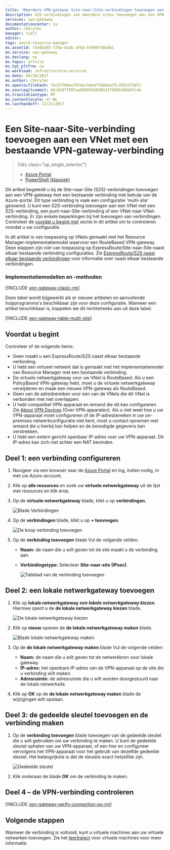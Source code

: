 ```yaml
---
title: 'Meerdere VPN-gateway Site-naar-Site-verbindingen toevoegen aan een VNet: Azure-Portal: Resource Manager | Microsoft Docs'
description: S2S-verbindingen van meerdere sites toevoegen aan een VPN-gateway met een bestaande verbinding
services: vpn-gateway
documentationcenter: na
author: cherylmc
manager: timlt
editor: 
tags: azure-resource-manager
ms.assetid: f3e8b165-f20a-42ab-afbb-bf60974bb4b1
ms.service: vpn-gateway
ms.devlang: na
ms.topic: article
ms.tgt_pltfrm: na
ms.workload: infrastructure-services
ms.date: 04/20/2017
ms.author: cherylmc
ms.openlocfilehash: 7ec57789ee76f4ec54e4f7b68ea75c19522f3d7c
ms.sourcegitcommit: b5c6197f997aa6858f420302d375896360dd7ceb
ms.translationtype: MT
ms.contentlocale: nl-NL
ms.lasthandoff: 12/21/2017
---
```

# <a name="add-a-site-to-site-connection-to-a-vnet-with-an-existing-vpn-gateway-connection"></a>Een Site-naar-Site-verbinding toevoegen aan een VNet met een bestaande VPN-gateway-verbinding

> [!div class="op_single_selector"]
> * [Azure Portal](vpn-gateway-howto-multi-site-to-site-resource-manager-portal.md)
> * [PowerShell (klassiek)](vpn-gateway-multi-site.md)
>
> 

Dit artikel begeleidt u bij de Site-naar-Site (S2S)-verbindingen toevoegen aan een VPN-gateway met een bestaande verbinding met behulp van de Azure-portal. Dit type verbinding is vaak een configuratie 'multi-site' genoemd. U kunt een S2S-verbinding toevoegen aan een VNet met een S2S-verbinding, een punt-naar-Site-verbinding of een VNet-naar-VNet-verbinding. Er zijn enkele beperkingen bij het toevoegen van verbindingen. Controleer de [voordat u begint met](#before) sectie in dit artikel om te controleren voordat u uw configuratie. 

In dit artikel is van toepassing op VNets gemaakt met het Resource Manager-implementatiemodel waarvoor een RouteBased VPN-gateway. Deze stappen zijn niet van toepassing op ExpressRoute/Site-naar-Site naast elkaar bestaande verbinding configuraties. Zie [ExpressRoute/S2S naast elkaar bestaande verbindingen](../expressroute/expressroute-howto-coexist-resource-manager.md) voor informatie over naast elkaar bestaande verbindingen.

### <a name="deployment-models-and-methods"></a>Implementatiemodellen en -methoden
[!INCLUDE [vpn-gateway-clasic-rm](../../includes/vpn-gateway-classic-rm-include.md)]

Deze tabel wordt bijgewerkt als er nieuwe artikelen en aanvullende hulpprogramma's beschikbaar zijn voor deze configuratie. Wanneer een artikel beschikbaar is, koppelen we dit rechtstreeks aan uit deze tabel.

[!INCLUDE [vpn-gateway-table-multi-site](../../includes/vpn-gateway-table-multisite-include.md)]

## <a name="before"></a>Voordat u begint
Controleer of de volgende items:

* Geen maakt u een ExpressRoute/S2S naast elkaar bestaande verbinding.
* U hebt een virtueel netwerk dat is gemaakt met het implementatiemodel van Resource Manager met een bestaande verbinding.
* De virtuele netwerkgateway voor uw VNet is RouteBased. Als u een PolicyBased VPN-gateway hebt, moet u de virtuele netwerkgateway verwijderen en maak een nieuwe VPN-gateway als RouteBased.
* Geen van de adresbereiken voor een van de VNets die dit VNet is verbonden met niet overlappen.
* U hebt compatibel VPN-apparaat en iemand die dit kan configureren. Zie [About VPN Devices](vpn-gateway-about-vpn-devices.md) (Over VPN-apparaten). Als u niet weet hoe u uw VPN-apparaat moet configureren of de IP-adresbereiken in uw on-premises netwerkconfiguratie niet kent, moet u contact opnemen met iemand die u hierbij kan helpen en de benodigde gegevens kan verstrekken.
* U hebt een extern gericht openbaar IP-adres voor uw VPN-apparaat. Dit IP-adres kan zich niet achter een NAT bevinden.

## <a name="part1"></a>Deel 1: een verbinding configureren
1. Navigeer via een browser naar de [Azure Portal](http://portal.azure.com) en log, indien nodig, in met uw Azure-account.
2. Klik op **alle resources** en zoek uw **virtuele netwerkgateway** uit de lijst met resources en klik erop.
3. Op de **virtuele netwerkgateway** blade, klikt u op **verbindingen**.
   
    ![Blade Verbindingen](./media/vpn-gateway-howto-multi-site-to-site-resource-manager-portal/connectionsblade.png "Blade Verbindingen")<br>
4. Op de **verbindingen** blade, klikt u op **+ toevoegen**.
   
    ![De knop verbinding toevoegen](./media/vpn-gateway-howto-multi-site-to-site-resource-manager-portal/addbutton.png "de knop verbinding toevoegen")<br>
5. Op de **verbinding toevoegen** blade Vul de volgende velden:
   
   * **Naam:** de naam die u wilt geven tot de site maakt u de verbinding aan.
   * **Verbindingstype:** Selecteer **Site-naar-site (IPsec)**.
     
     ![Tabblad van de verbinding toevoegen](./media/vpn-gateway-howto-multi-site-to-site-resource-manager-portal/addconnectionblade.png "verbinding-tabblad toevoegen")<br>

## <a name="part2"></a>Deel 2: een lokale netwerkgateway toevoegen
1. Klik op **lokale netwerkgateway** ***een lokale netwerkgateway kiezen***. Hiermee opent u de **de lokale netwerkgateway kiezen** blade.
   
    ![De lokale netwerkgateway kiezen](./media/vpn-gateway-howto-multi-site-to-site-resource-manager-portal/chooselng.png "de lokale netwerkgateway kiezen")<br>
2. Klik op **nieuw** openen de **de lokale netwerkgateway maken** blade.
   
    ![Blade lokale netwerkgateway maken](./media/vpn-gateway-howto-multi-site-to-site-resource-manager-portal/createlngblade.png "de lokale netwerkgateway maken")<br>
3. Op de **de lokale netwerkgateway maken** blade Vul de volgende velden:
   
   * **Naam:** de naam die u wilt geven tot de netwerkbron voor lokale gateway.
   * **IP-adres:** het openbare IP-adres van de VPN-apparaat op de site die u verbinding wilt maken.
   * **Adresruimte:** de adresruimte die u wilt worden doorgestuurd naar de lokale netwerksite.
4. Klik op **OK** op de **de lokale netwerkgateway maken** blade de wijzigingen wilt opslaan.

## <a name="part3"></a>Deel 3: de gedeelde sleutel toevoegen en de verbinding maken
1. Op de **verbinding toevoegen** blade toevoegen van de gedeelde sleutel die u wilt gebruiken om uw verbinding te maken. U kunt de gedeelde sleutel ophalen van uw VPN-apparaat, of een hier en configureer vervolgens het VPN-apparaat voor het gebruik van dezelfde gedeelde sleutel. Het belangrijkste is dat de sleutels exact hetzelfde zijn.
   
    ![Gedeelde sleutel](./media/vpn-gateway-howto-multi-site-to-site-resource-manager-portal/sharedkey.png "Gedeelde sleutel")<br>
2. Klik onderaan de blade **OK** om de verbinding te maken.

## <a name="part4"></a>Deel 4 – de VPN-verbinding controleren


[!INCLUDE [vpn-gateway-verify-connection-ps-rm](../../includes/vpn-gateway-verify-connection-ps-rm-include.md)]

## <a name="next-steps"></a>Volgende stappen

Wanneer de verbinding is voltooid, kunt u virtuele machines aan uw virtuele netwerken toevoegen. Zie het [leertraject](https://azure.microsoft.com/documentation/learning-paths/virtual-machines) voor virtuele machines voor meer informatie.
